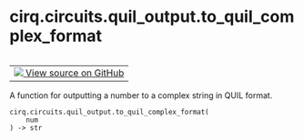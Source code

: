 <div itemscope itemtype="http://developers.google.com/ReferenceObject">
<meta itemprop="name" content="cirq.circuits.quil_output.to_quil_complex_format" />
<meta itemprop="path" content="Stable" />
</div>

# cirq.circuits.quil_output.to_quil_complex_format

<!-- Insert buttons and diff -->

<table class="tfo-notebook-buttons tfo-api" align="left">

<td>
  <a target="_blank" href="https://github.com/quantumlib/cirq/tree/master/cirq/circuits/quil_output.py">
    <img src="https://www.tensorflow.org/images/GitHub-Mark-32px.png" />
    View source on GitHub
  </a>
</td>
</table>



A function for outputting a number to a complex string in QUIL format.

<pre class="devsite-click-to-copy prettyprint lang-py tfo-signature-link">
<code>cirq.circuits.quil_output.to_quil_complex_format(
    num
) -> str
</code></pre>



<!-- Placeholder for "Used in" -->
